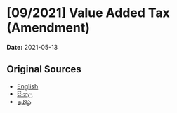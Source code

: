 # [09/2021] Value Added Tax (Amendment)

**Date:** 2021-05-13

## Original Sources

- [English](https://documents.gov.lk/view/acts/2021/5/09-2021_E.pdf)
- [සිංහල](https://documents.gov.lk/view/acts/2021/5/09-2021_S.pdf)
- [தமிழ்](https://documents.gov.lk/view/acts/2021/5/09-2021_T.pdf)
